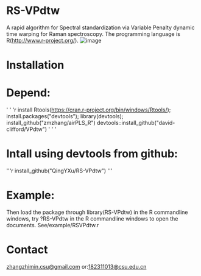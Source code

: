# RS-VPdtw
A rapid algorithm for Spectral standardization via Variable Penalty dynamic time warping for Raman spectroscopy. The programming language is R(http://www.r-project.org/).
![image](https://github.com/QingYXu/RS-VPdtw/Raw/master/RSVPdtw/fig.png)
# Installation
# Depend:
' ' 'r
install Rtools(https://cran.r-project.org/bin/windows/Rtools/);
install.packages("devtools");
library(devtools); 
install_github("zmzhang/airPLS_R")
devtools::install_github("david-clifford/VPdtw")
' ' '
# Intall using devtools from github:
'''r
install_github("QingYXu/RS-VPdtw")
'''
# Example:
Then load the package through library(RS-VPdtw) in the R commandline windows, try ?RS-VPdtw in the R commandline windows to open the documents.
See/example/RSVPdtw.r
# Contact
zhangzhimin.csu@gmail.com or:182311013@csu.edu.cn
